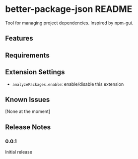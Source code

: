 # better-package-json README

Tool for managing project dependencies.
Inspired by [npm-gui](https://www.npmjs.com/package/npm-gui).

## Features

## Requirements

## Extension Settings

- `analyzePackages.enable`: enable/disable this extension

## Known Issues

[None at the moment]

## Release Notes

### 0.0.1

Initial release
